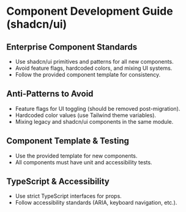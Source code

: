 # Component Development Guide (shadcn/ui)

## Enterprise Component Standards
- Use shadcn/ui primitives and patterns for all new components.
- Avoid feature flags, hardcoded colors, and mixing UI systems.
- Follow the provided component template for consistency.

## Anti-Patterns to Avoid
- Feature flags for UI toggling (should be removed post-migration).
- Hardcoded color values (use Tailwind theme variables).
- Mixing legacy and shadcn/ui components in the same module.

## Component Template & Testing
- Use the provided template for new components.
- All components must have unit and accessibility tests.

## TypeScript & Accessibility
- Use strict TypeScript interfaces for props.
- Follow accessibility standards (ARIA, keyboard navigation, etc.).
